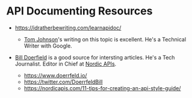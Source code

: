 
# API Documenting Resources


- https://idratherbewriting.com/learnapidoc/
  + [Tom Johnson](https://www.linkedin.com/in/tomjoht/)'s writing on this topic is excellent. He's a Technical Writer
    with Google.


- [Bill Doerfield](https://www.linkedin.com/in/doerrfeldbill/) is a good source for intersting articles. He's a Tech Journalist. Editor in Chief at [Nordic APIs](https://nordicapis.com/).
  + https://www.doerrfeld.io/
  + https://twitter.com/DoerrfeldBill
  + https://nordicapis.com/11-tips-for-creating-an-api-style-guide/





